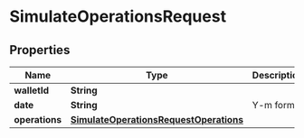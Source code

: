

# SimulateOperationsRequest


## Properties

| Name | Type | Description | Notes |
|------------ | ------------- | ------------- | -------------|
|**walletId** | **String** |  |  [optional] |
|**date** | **String** | Y-m format |  [optional] |
|**operations** | [**SimulateOperationsRequestOperations**](SimulateOperationsRequestOperations.md) |  |  [optional] |



